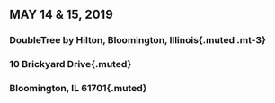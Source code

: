 ## MAY 14 & 15, 2019

### DoubleTree by Hilton, Bloomington, Illinois{.muted .mt-3}

### 10 Brickyard Drive{.muted}

### Bloomington, IL 61701{.muted}
